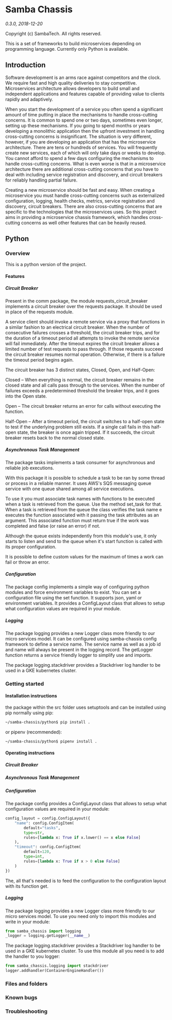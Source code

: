 # Samba Chassis
_0.3.0, 2018-12-20_

Copyright (c) SambaTech. All rights reserved.

This is a set of frameworks to build microservices depending on programming language.
Currently only Python is available.

## Introduction
Software development is an arms race against 
competitors and the clock. We require fast and
high quality deliveries to stay competitive.
Microservices architecture allows developers 
to build small and independent applications and
features capable of providing value to clients
rapidly and adaptively.

When you start the development of a service 
you often spend a significant amount of time 
putting in place the mechanisms to handle 
cross-cutting concerns. It is common to spend 
one or two days, sometimes even longer, setting 
up these mechanisms. If you going to spend months 
or years developing a monolithic application 
then the upfront investment in handling cross-cutting 
concerns is insignificant. The situation is very 
different, however, if you are developing an 
application that has the microservice architecture. 
There are tens or hundreds of services. You will 
frequently create new services, each of which will 
only take days or weeks to develop. You cannot 
afford to spend a few days configuring the mechanisms 
to handle cross-cutting concerns. What is even worse 
is that in a microservice architecture there are 
additional cross-cutting concerns that you have to 
deal with including service registration and discovery, 
and circuit breakers for reliably handling partial 
failure. 

Creating a new microservice should be fast 
and easy. When creating a microservice you must 
handle cross-cutting concerns such as externalized 
configuration, logging, health checks, metrics, 
service registration and discovery, circuit breakers. 
There are also cross-cutting concerns that are 
specific to the technologies that the microservices 
uses. So this project aims in providing a 
microservice chassis framework, which handles 
cross-cutting concerns as well other features that
can be heavily reused.

## Python 

### Overview
This is a python version of the project.

#### Features
##### Circuit Breaker
Present in the comm package, the module 
requests_circuit_breaker implements a circuit 
breaker over the requests package. It should
be used in place of the requests module.

A service client should invoke a remote service via a proxy
that functions in a similar fashion to an electrical circuit
breaker. When the number of consecutive failures crosses a
threshold, the circuit breaker trips, and for the duration of
a timeout period all attempts to invoke the remote service will
fail immediately. After the timeout expires the circuit breaker
allows a limited number of test requests to pass through. If
those requests succeed the circuit breaker resumes normal operation.
Otherwise, if there is a failure the timeout period begins again.

The circuit breaker has 3 distinct states, Closed, Open, and Half-Open:

Closed – When everything is normal, the circuit breaker remains
in the closed state and all calls pass through to the services.
When the number of failures exceeds a predetermined threshold the
breaker trips, and it goes into the Open state.

Open – The circuit breaker returns an error for calls without
executing the function.

Half-Open – After a timeout period, the circuit switches to a
half-open state to test if the underlying problem still exists.
If a single call fails in this half-open state, the breaker is
once again tripped. If it succeeds, the circuit breaker resets
back to the normal closed state. 
  
##### Asynchronous Task Management
The package tasks implements a task consumer for asynchronous 
and reliable job executions.

With this package it is possible to schedule a task to be ran by
some thread or process in a reliable manner.
It uses AWS's SQS messaging queue service with one queue
shared among all service executions.

To use it you must associate task names with functions to be 
executed when a task is retrieved from the queue. Use the 
method set_task for that. When a task is retrieved from the 
queue the class verifies the task name e executes
the function associated with it passing the task attributes 
as an argument. This associated function must return true 
if the work was completed and false (or raise an error) if not.

Although the queue exists independently from this module's 
use, it only starts to listen and send to the queue when it's
start function is called with its proper configuration.

It is possible to define custom values for the maximum of 
times a work can fail or throw an error.

##### Configuration
The package config implements a simple way of configuring
python modules and force environment variables to exist.
You can set a configuration file using the set function.
It supports json, yaml or environment variables.
It provides a ConfigLayout class that allows to setup
what configuration values are required in your module.

##### Logging
The package logging provides a new Logger class more 
friendly to our micro services model. It can be configured 
using samba-chassis config framework to define a service name.
The service name as well as a job id and name will always 
be present in the logging record. The getLogger function 
returns a service friendly logger to simplify use and 
imports.

The package logging.stackdriver provides a Stackdriver log 
handler to be used in a GKE kubernetes cluster.
 
### Getting started

#### Installation instructions
the package within the src folder uses setuptools and can 
be installed using pip normally using pip:
```bash
~/samba-chassis/python$ pip install .
```
or pipenv (recommended):
```bash
~/samba-chassis/python$ pipenv install .
```
#### Operating instructions
##### Circuit Breaker
  
##### Asynchronous Task Management

##### Configuration
The package config provides a ConfigLayout class that 
allows to setup what configuration values are required 
in your module:
```python
config_layout = config.ConfigLayout({
    "name": config.ConfigItem(
        default="tasks",
        type=str,
        rules=[lambda x: True if x.lower() == x else False]
    ),
    "timeout": config.ConfigItem(
        default=120,
        type=int,
        rules=[lambda x: True if x > 0 else False]
    )
})
```
The, all that's needed is to feed the configuration to 
the configuration layout with its function get.

##### Logging
The package logging provides a new Logger class more 
friendly to our micro services model. To use you need 
only to import this modules and write in your module:
```python
from samba_chassis import logging
_logger = logging.getLogger(__name__) 
```

The package logging.stackdriver provides a Stackdriver log 
handler to be used in a GKE kubernetes cluster.
To use this module all you need is to add the handler to you logger:
```python
from samba_chassis.logging import stackdriver
logger.addhandler(ContainerEngineHandler())
```
 

### Files and folders

### Known bugs

### Troubleshooting